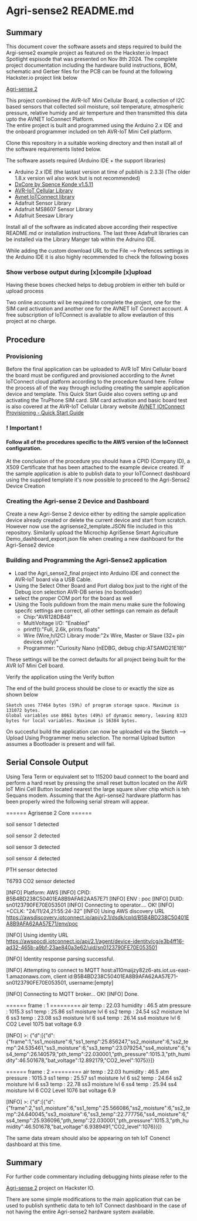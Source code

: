 
# Agri-sense2 README.md

## Summary

This document cover the software assets and steps required to build the Argi-sense2 example project as featured on 
the Hackster.io Impact Spotlight espisode that was presented on Nov 8th 2024. The complete project documentation including the hardware build
instructions, BOM, schematic and Gerber files for the PCB can be found at the following Hackster.io project link below

[Agri-sense 2](https://www.hackster.io/wizardofmake/agri-sense-2-fab593)


This project combined the AVR-IoT Mini Cellular Board, a collection of I2C based sensors that collected soil moisture, soil temperature, 
atmospheric pressure, relative humidy and air temperture and then transmitted this data upto the AVNET IoConnect Platform.  
The entire project is built and programmed using the Arduino 2.x IDE and the onboard programmer included on teh AVR-IoT Mini Cell platform.

Clone this repository in a suitable working directory and then install all of the software requirements listed below. 


The software assets required (Arduino IDE + the support libraries)
+ Arduino 2.x IDE (the lastast version at time of publish is 2.3.3) (The older 1.8.x version wil also work but is not recommended)
+ [DxCore by Spence Konde v1.5.11](https://github.com/SpenceKonde/DxCore)
+ [AVR-IoT Cellular Library](https://github.com/microchip-pic-avr-solutions/avr-iot-cellular-arduino-library?tab=readme-ov-file) 
+ [Avnet IoTConnect library](https://github.com/avnet-iotconnect/iotc-arduino-mchp-avr-sdk)
+ Adafruit Sensor Library
+ Adafruit MS8607 Sensor Library
+ Adafruit Seesaw Library

Install all of the software as indicated above according their respective README.md or installation instructions. The last three Adafruit libraries
can be installed via the Library Manger tab within the Adruino IDE.

While adding the custom download URL to the File --> Prefences settings in the Arduino IDE it is also highly recommended to check the following boxes

### Show verbose output during [x]compile [x]upload

Having these boxes checked helps to debug problem in either teh build or upload process

Two online accounts wil be required to complete the project, one for the SIM card activation and another one for the AVNET IoT Connect account. 
A free subscription of IoTConnect is available to allow evelaution of this project at no charge. 


## Procedure

### Provisioning
Before the final application can be uploaded to AVR IoT Mini Cellular board the board must be configured and provisioned according to the Avnet IoTConnect cloud platform 
according to the procedure found here.  Follow the process all of the way through including creating the sample application device and template.
This Quick Start Guide also covers setting up and activating the TruPhone SIM card. SIM card activation and basic 
board test is also covered at the AVR-IoT Cellular Library website
[AVNET IOtConnect Provisioning - Quick Start Guide](https://github.com/avnet-iotconnect/iotc-arduino-mchp-avr-sdk/blob/main/QUICKSTART.md)
### ! Important !
#### Follow all of the procedures specific to the AWS version of the IoConnect configuration.  
At the conclusion of the procedure you should have a CPID (Company ID), a X509 Certificate that has been attached to the example device created. 
If the sample application is able to publish data to your IoTConnect dashboard using the supplied template it's now possible to proceed to the 
Agri-Sense2 Device Creation

### Creating the Agri-sense 2 Device and Dashboard 
Create a new Agri-Sense 2 device either by editing the sample application device already created or delete the current device and start from scratch. 
However now use the agrisense2_template.JSON file included in this repository.
Similarily upload the Microchip AgriSense Smart Agriculture Demo_dashboard_export.json file when creating a new dashboard for the Agri-Sense2 device

### Building and Programming the Agri-Sense2 application
+ Load the Agri_sense2_final project into Arduino IDE and connect the AVR-IoT board via a USB Cable.  
+ Using the Select Other Board and Port dialog box just to the right of the Debug icon selection AVR-DB series (no bootloader) 
+ select the proper COM port for the board as well
+ Using the Tools pulldown from the main menu make sure the following specifc settings are correct, all other settings can remain as default
    + Chip:"AVR128DB48"
    + MultiVoltage I/O: "Enabled"
    + printf():"Full, 2.6k, prints floats"
    + Wire (Wire,h/I2C) Library mode:"2x Wire, Master or Slave (32+ pin devices only)"
    + Programmer: "Curiosity Nano (nEDBG, debug chip:ATSAMD21E18)"

These settings will be the correct defaults for all project being built for the AVR IoT Mini Cell board.

Verify the application using the Verify button

The end of the build process should be close to or exactly the size as shown below

    Sketch uses 77464 bytes (59%) of program storage space. Maximum is 131072 bytes.
    Global variables use 8061 bytes (49%) of dynamic memory, leaving 8323 bytes for local variables. Maximum is 16384 bytes.

On succesful build the application can now be uploaded via the
Sketch --> Upload Using Programmer menu selection.
The normal Upload button assumes a Bootloader is present and will fail.

## Serial Console Output
Using Tera Term or equivalent set to 115200 baud connect to the board and perform a hard reset by pressing the small reset button located on the AVR IoT Mini Cell Button located nearest the large square silver chip which is teh Sequans modem. 
Assuming that the Agri-sense2 hardware platform has been properly wired the following serial stream will appear. 


====== Agrisense 2 Core ======

soil sensor 1 detected

soil sensor 2 detected

soil sensor 3 detected

soil sensor 4 detected

PTH sensor detected

T6793 CO2 sensor detected

[INFO] Platform: AWS
[INFO] CPID: B5B4BD238C50401EA8B9AFA62AA57E71
[INFO] ENV : poc
[INFO] DUID: sn0123790FE70E053501
[INFO] Connecting to operator.... OK!
[INFO] +CCLK: "24/11/24,21:55:24-32"
[INFO] Using AWS discovery URL https://awsdiscovery.iotconnect.io/api/v2.1/dsdk/cpId/B5B4BD238C50401EA8B9AFA62AA57E71/env/poc

[INFO] Using identity URL https://awspocdi.iotconnect.io/api/2.1/agent/device-identity/cg/e3b4ff16-ad32-465b-a9bf-23ae840a3e62/uid/sn0123790FE70E053501

[INFO] Identity response parsing successful.

[INFO] Attempting to connect to MQTT host:a110maijzy82z6-ats.iot.us-east-1.amazonaws.com, client id:B5B4BD238C50401EA8B9AFA62AA57E71-sn0123790FE70E053501, 
username:[empty]

[INFO] Connecting to MQTT broker... OK!
[INFO] Done.

====== frame : 1 =========
air temp : 22.03  humidity : 46.5 atm pressure : 1015.3
ss1 temp : 25.86 ss1 moisture lvl 6
ss2 temp : 24.54 ss2 moisture lvl 6
ss3 temp : 23.08 ss3 moisture lvl 6
ss4 temp : 26.14 ss4 moisture lvl 6
CO2 Level 1075  bat voltage 6.9

[INFO] >: {"d":[{"d":{"frame":1,"ss1_moisture":6,"ss1_temp":25.856247,"ss2_moisture":6,"ss2_temp":24.535461,"ss3_moisture":6,"ss3_temp":23.079254,"ss4_moisture":6,"ss4_temp":26.140579,"pth_temp":22.030001,"pth_pressure":1015.3,"pth_humidity":46.501678,"bat_voltage":12.892179,"CO2_level":1075}}]}

====== frame : 2 =========
air temp : 22.03  humidity : 46.5 atm pressure : 1015.3
ss1 temp : 25.57 ss1 moisture lvl 6
ss2 temp : 24.64 ss2 moisture lvl 6
ss3 temp : 22.78 ss3 moisture lvl 6
ss4 temp : 25.94 ss4 moisture lvl 6
CO2 Level 1076  bat voltage 6.9

[INFO] >: {"d":[{"d":{"frame":2,"ss1_moisture":6,"ss1_temp":25.566086,"ss2_moisture":6,"ss2_temp":24.640045,"ss3_moisture":6,"ss3_temp":22.777756,"ss4_moisture":6,"ss4_temp":25.936096,"pth_temp":22.030001,"pth_pressure":1015.3,"pth_humidity":46.501678,"bat_voltage":6.9389491,"CO2_level":1076}}]}


The same data stream should also be appearing on teh IoT Conenct dashboard at this time.

## Summary
For further code commentary including debugging hints please refer to the 

[Agri-sense 2](https://www.hackster.io/wizardofmake/agri-sense-2-fab593) project on Hackster IO.

There are some simple modifications to the main application that can be used to publish synthetic data to teh IoT Connect dashboard in the case of not having the entire Agri-sense2 hardware system available.







